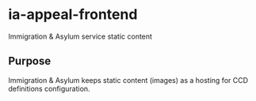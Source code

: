 # ia-appeal-frontend

Immigration &amp; Asylum service static content

## Purpose

Immigration &amp; Asylum keeps static content (images) as a hosting for CCD definitions configuration.
